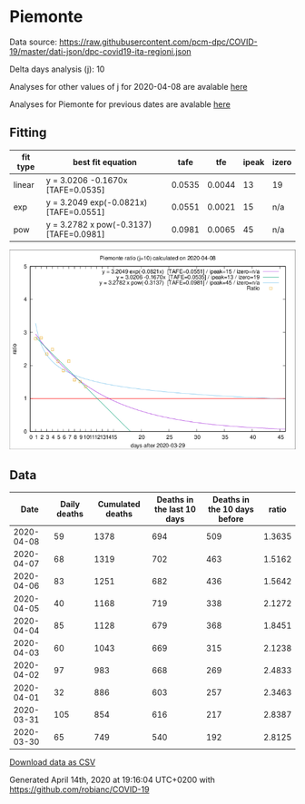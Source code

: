# Piemonte

Data source: https://raw.githubusercontent.com/pcm-dpc/COVID-19/master/dati-json/dpc-covid19-ita-regioni.json

Delta days analysis (j): 10

Analyses for other values of j for 2020-04-08 are avalable [here](../2020-04-08/README.md)

Analyses for Piemonte for previous dates are avalable [here](../README.md)

## Fitting 
|fit type|best fit equation|tafe|tfe|ipeak|izero|
|-------|-----|--------|------|---|---|
|linear|y = 3.0206 -0.1670x  [TAFE=0.0535]|0.0535|0.0044|13|19|
|exp|y = 3.2049 exp(-0.0821x)  [TAFE=0.0551]|0.0551|0.0021|15|n/a|
|pow|y = 3.2782 x pow(-0.3137)  [TAFE=0.0981]|0.0981|0.0065|45|n/a|

![Plot](COVID-19_piemonte_j10_2020-04-08.png)

## Data
|Date|Daily deaths|Cumulated deaths|Deaths in the last 10 days|Deaths in the 10 days before|ratio|
|----|----------|-----------|-------|--------------------|-----|
|2020-04-08|59|1378|694|509|1.3635|
|2020-04-07|68|1319|702|463|1.5162|
|2020-04-06|83|1251|682|436|1.5642|
|2020-04-05|40|1168|719|338|2.1272|
|2020-04-04|85|1128|679|368|1.8451|
|2020-04-03|60|1043|669|315|2.1238|
|2020-04-02|97|983|668|269|2.4833|
|2020-04-01|32|886|603|257|2.3463|
|2020-03-31|105|854|616|217|2.8387|
|2020-03-30|65|749|540|192|2.8125|

[Download data as CSV](COVID-19_piemonte_j10_2020-04-08.csv)

Generated April 14th, 2020 at 19:16:04 UTC+0200 with https://github.com/robianc/COVID-19
